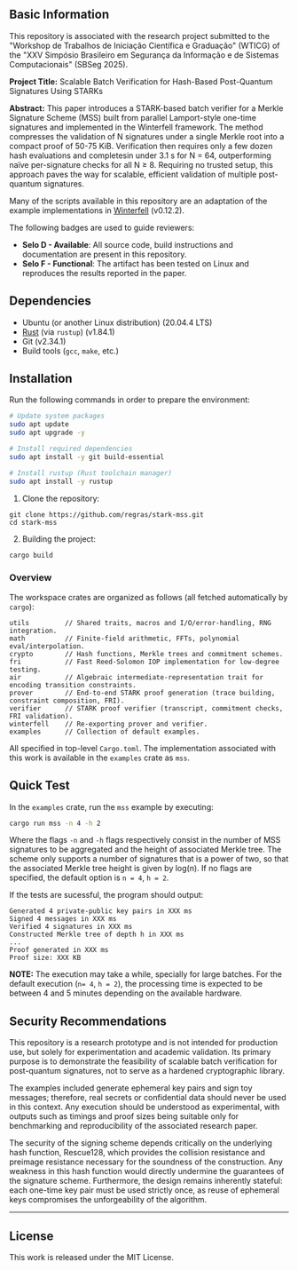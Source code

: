## Basic Information

This repository is associated with the research project submitted to the "Workshop de Trabalhos de Iniciação Científica e Graduação" (WTICG) of the "XXV Simpósio Brasileiro em Segurança da Informação e de Sistemas Computacionais" (SBSeg 2025).

**Project Title:** Scalable Batch Verification for Hash-Based Post-Quantum Signatures Using STARKs

**Abstract:** This paper introduces a STARK-based batch verifier for a Merkle Signature Scheme (MSS) built from parallel Lamport-style one-time signatures and implemented in the Winterfell framework. The method compresses the validation of N signatures under a single Merkle root into a compact proof of 50-75 KiB. Verification then requires only a few dozen hash evaluations and completesin under 3.1 s for N = 64, outperforming naı̈ve per-signature checks for all N ≥ 8. Requiring no trusted setup, this approach paves the way for scalable, efficient validation of multiple post-quantum signatures.

Many of the scripts available in this repository are an adaptation of the example implementations in [Winterfell](https://github.com/facebook/winterfell) (v0.12.2).

The following badges are used to guide reviewers:  
- **Selo D - Available**: All source code, build instructions and documentation are present in this repository.  
- **Selo F - Functional**: The artifact has been tested on Linux and reproduces the results reported in the paper.

## Dependencies

- Ubuntu (or another Linux distribution) (20.04.4 LTS)
- [Rust](https://www.rust-lang.org/tools/install) (via `rustup`) (v1.84.1)
- Git (v2.34.1)
- Build tools (`gcc`, `make`, etc.) 

## Installation

Run the following commands in order to prepare the environment:

```bash
# Update system packages
sudo apt update
sudo apt upgrade -y

# Install required dependencies
sudo apt install -y git build-essential

# Install rustup (Rust toolchain manager)
sudo apt install -y rustup
```
1. Clone the repository:
```
git clone https://github.com/regras/stark-mss.git
cd stark-mss
```
2. Building the project:
```bash
cargo build
```

### Overview

The workspace crates are organized as follows (all fetched automatically by `cargo`):

```
utils         // Shared traits, macros and I/O/error‑handling, RNG integration.
math          // Finite‑field arithmetic, FFTs, polynomial eval/interpolation.
crypto        // Hash functions, Merkle trees and commitment schemes.
fri           // Fast Reed‑Solomon IOP implementation for low‑degree testing.
air           // Algebraic intermediate‑representation trait for encoding transition constraints.
prover        // End‑to‑end STARK proof generation (trace building, constraint composition, FRI).
verifier      // STARK proof verifier (transcript, commitment checks, FRI validation).
winterfell    // Re-exporting prover and verifier.
examples      // Collection of default examples.
```

All specified in top-level `Cargo.toml`. The implementation associated with this work is available in the `examples` crate as `mss`.
  
## Quick Test

In the `examples` crate, run the `mss` example by executing:

```bash
cargo run mss -n 4 -h 2
```

Where the flags `-n` and `-h` flags respectively consist in the number of MSS signatures to be aggregated and the height of associated Merkle tree. The scheme only supports a number of signatures that is a power of two, so that the associated Merkle tree height is given by log(n). If no flags are specified, the default option is `n = 4`, `h = 2`.

If the tests are sucessful, the program should output:

```
Generated 4 private-public key pairs in XXX ms
Signed 4 messages in XXX ms
Verified 4 signatures in XXX ms
Constructed Merkle tree of depth h in XXX ms
...
Proof generated in XXX ms
Proof size: XXX KB
```

**NOTE:** The execution may take a while, specially for large batches. For the default execution (`n= 4`, `h = 2`), the processing time is expected to be between 4 and 5 minutes depending on the available hardware.

## Security Recommendations

This repository is a research prototype and is not intended for production use, but solely for experimentation and academic validation. Its primary purpose is to demonstrate the feasibility of scalable batch verification for post-quantum signatures, not to serve as a hardened cryptographic library. 

The examples included generate ephemeral key pairs and sign toy messages; therefore, real secrets or confidential data should never be used in this context. Any execution should be understood as experimental, with outputs such as timings and proof sizes being suitable only for benchmarking and reproducibility of the associated research paper.

The security of the signing scheme depends critically on the underlying hash function, Rescue128, which provides the collision resistance and preimage resistance necessary for the soundness of the construction. Any weakness in this hash function would directly undermine the guarantees of the signature scheme. Furthermore, the design remains inherently stateful: each one-time key pair must be used strictly once, as reuse of ephemeral keys compromises the unforgeability of the algorithm.
  
---
## License

This work is released under the MIT License.
